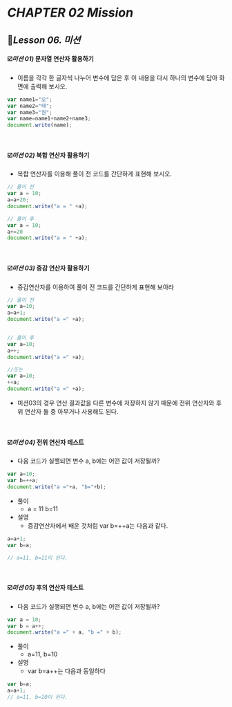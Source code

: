 # _CHAPTER 02 Mission_ 



## :name_badge:_Lesson 06. 미션_

#### :ballot_box_with_check:_미션 01)_ 문자열 연산자 활용하기

- 이름을 각각 한 글자씩 나누어 변수에 담은 후 이 내용을 다시 하나의 변수에 담아 화면에 출력해 보시오.

```javascript
var name1="오";
var name2="태";
var name3="권";
var name=name1+name2+name3;
document.write(name);
```

<br>

#### :ballot_box_with_check:_미션 02)_ 복합 연산자 활용하기

- 복합 연산자를 이용해 풀이 전 코드를 간단하게 표현해 보시오.

```javascript
// 풀이 전
var a = 10;
a=a+20;
document.write("a = " +a);

// 풀이 후
var a = 10;
a+=20
document.write("a = " +a);
```

<br>

#### :ballot_box_with_check:_미션 03)_ 증감 연산자 활용하기

- 증감연산자를 이용하여 풀이 전 코드를 간단하게 표현해 보아라

```javascript
// 풀이 전
var a=10;
a=a+1;
document.write("a =" +a);


// 풀이 후
var a=10;
a++;
document.write("a =" +a);

//또는
var a=10;
++a;
document.write("a =" +a);
```

- 미션03의 경우 연산 결과값을 다른 변수에 저장하지 않기 때문에 전위 연산자와 후위 연산자 둘 중 아무거나 사용해도 된다.

<br>

#### :ballot_box_with_check:_미션 04)_ 전위 연산자 테스트

- 다음 코드가 실핼되면 변수 a, b에는 어떤 값이 저장될까?

```javascript
var a=10;
var b=++a;
document.write("a ="+a, "b="+b);
```

- 풀이
  - a = 11 b=11
- 설명
  - 증감연산자에서 배운 것처럼 var b=++a는 다음과 같다.

```javascript
a=a+1;
var b=a;

// a=11, b=11이 된다.
```

<br>

#### :ballot_box_with_check:_미션 05)_ 후의 연산자 테스트

- 다음 코드가 실행되면 변수 a, b에는 어떤 값이 저장될까?

```javascript
var a = 10;
var b = a++;
document.write("a =" + a, "b =" + b);
```

- 풀이
  - a=11, b=10
- 설명
  - var b=a++는 다음과 동일하다

```javascript
var b=a;
a=a+1;
// a=11, b=10이 된다.
```

<br>